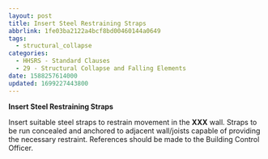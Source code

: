 ```yaml
---
layout: post
title: Insert Steel Restraining Straps
abbrlink: 1fe03ba2122a4bcf8bd00460144a0649
tags:
  - structural_collapse
categories:
  - HHSRS - Standard Clauses
  - 29 - Structural Collapse and Falling Elements
date: 1588257614000
updated: 1699227443800
---
```


**Insert Steel Restraining Straps**

Insert suitable steel straps to restrain movement in the **XXX** wall. Straps to be run concealed and anchored to adjacent wall/joists capable of providing the necessary restraint. References should be made to the Building Control Officer.

